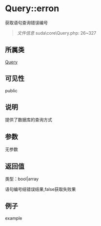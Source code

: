 # Query::erron

获取语句查询错误编号

> *文件信息* suda\core\Query.php: 26~327

## 所属类 

[Query](../Query.md)

## 可见性

 public 

## 说明

提供了数据库的查询方式



## 参数


无参数


## 返回值

类型：bool|array

 语句编号结错误结果,false获取失败果



## 例子

example
